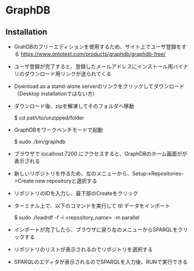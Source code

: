 # GraphDB

## Installation
* GrahDBのフリーエディションを使用するため、サイト上でユーザ登録をする https://www.ontotext.com/products/graphdb/graphdb-free/
* ユーザ登録が完了すると、登録したメールアドレスにインストール用バイナリのダウンロード用リンクが送られてくる
* Download as a stand-alone serverのリンクをクリックしてダウンロード（Desktop installationではない方）
* ダウンロード後、zipを解凍してそのフォルダへ移動

    $ cd path/to/unzipped/folder
* GraphDBをワークベンチモードで起動

    $ sudo ./bin/graphdb
* ブラウザで localhost:7200 にアクセスすると、GraphDBのホーム画面がが表示される
* 新しいリポジトリを作るため、左のメニューから、Setup->Repositories->Create new repositoryと選択する
* リポジトリのIDを入力し、最下部のCreateをクリック
* ターミナル上で、以下のコマンドを実行して ttl データをインポート

    $ sudo ./loadrdf -f -i <repository_name> -m parallel <path to dataset>

* インポートが完了したら、ブラウザに戻り左のメニューからSPARQLをクリックする
* リポジトリのリストが表示されるのでリポジトリを選択する
* SPARQLのエディタが表示されるのでSPARQLを入力後、RUNで実行できる
